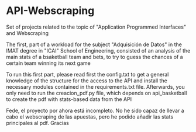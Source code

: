 # API-Webscraping
Set of projects related to the topic of "Application Programmed Interfaces" and Webscraping

The first, part of a workload for the subject "Adquisición de Datos" in the IMAT degree in "ICAI" School of Engineering, consisted of an analysis of the main stats of a bsaketball team and bets, to try to guess the chances of a certain team winning its next game

To run this first part, please read first the config.txt to get a general knowledge of the structure for the access to the API and install the necessary modules contained in the requirements.txt file. Afterwards, you only need to run the creacion_pdf.py file, which depends on api_basketball to create the pdf with stats-based data from the API

Fede, el proyecto por ahora está incompleto. No he sido capaz de llevar a cabo el webscraping de las apuestas, pero he podido añadir las stats principales al pdf. Gracias

